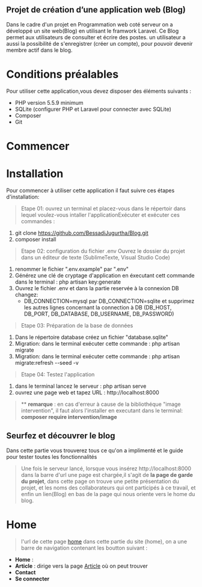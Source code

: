 ## Projet de création d’une application web (Blog)
Dans le cadre d'un projet en Programmation web coté serveur on a développé un site web(Blog) en utilisant le framwork Laravel.
Ce Blog permet aux utilisateurs de consulter et écrire des postes. un utilisateur a aussi la possibilité de s'enregistrer (créer un compte), pour pouvoir devenir membre actif dans le blog.

# Conditions préalables 
Pour utiliser cette application,vous devez disposer des éléments suivants : 
* PHP version 5.5.9 minimum 
* SQLite (configurer PHP et Laravel pour connecter avec SQLite)
* Composer
* Git 

# Commencer 

# Installation
Pour commencer à utiliser cette application il faut suivre ces étapes d'installation:
 > Etape 01: ouvrez un terminal et placez-vous dans le répertoir dans lequel voulez-vous intaller l'applicationExécuter et exécuter ces commandes : 
  1. git clone https://github.com/BessadiJugurtha/Blog.git
  2. composer install 
 > Etape 02: configuration du fichier .env
 Ouvrez le dossier du projet dans un éditeur de texte (SublimeTexte, Visual Studio Code)
  1. renommer le fichier ".env.example" par ".env" 
  2. Générez une clé de cryptage d'application en éxecutant cett commande dans le terminal : php artisan key:generate
  3. Ouvrez le fichier .env et dans la partie reservée à la connexion DB changez: 
        - DB_CONNECTION=mysql par DB_CONNECTION=sqlite
    et supprimez les autres lignes concernant la connection à DB (DB_HOST, DB_PORT, DB_DATABASE, DB_USERNAME, DB_PASSWORD)
 > Etape 03: Préparation de la base de données
  1. Dans le répertoire database créez un fichier "database.sqlite"
  2. Migration: dans le terminal exécuter cette commande : php artisan migrate
  3. Migration: dans le terminal exécuter cette commande : php artisan migrate:refresh --seed -v 
 > Etape 04: Testez l'application 
  1. dans le terminal lancez le serveur : php artisan serve
  2. ouvrez une page web et tapez URL : http://localhost:8000
 >** **remarque** : en cas d'erreur à cause de la bibliothéque "image intervention", il faut alors l'installer en executant dans le terminal: **composer require intervention/image** 

 ## Seurfez et découvrer le blog
 
 Dans cette partie vous trouverez tous ce qu'on a implimenté et le guide pour tester toutes les fonctionnalités

 > Une fois le serveur lancé, lorsque vous insérez http://localhost:8000 dans la barre d'url une page est chargée,il s'agit de **la page de garde du projet**, dans cette page on trouve une petite présentation du  projet, et les noms des collaborateurs qui ont participés à ce travail, et enfin un lien(Blog) en bas de la page qui nous oriente vers le home du blog.

 # Home 
 > l'url de cette page [home](http://localhost:8000/home)
 dans cette partie du site (home), on a une barre de navigation contenant les boutton suivant : 
 * **Home** : 
 * **Article** : dirige vers la page [Article](http://localhost:8000/article) où on peut trouver 
 * **Contact** 
 * **Se connecter** 


 
